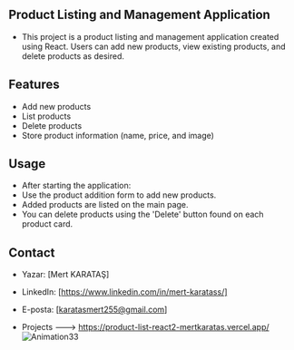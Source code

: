 
## Product Listing and Management Application
- This project is a product listing and management application created using React. Users can add new products, view existing products, and delete products as desired.

## Features
- Add new products
- List products
- Delete products
- Store product information (name, price, and image)
  
## Usage
- After starting the application:
- Use the product addition form to add new products.
- Added products are listed on the main page.
- You can delete products using the 'Delete' button found on each product card.
  
## Contact
- Yazar: [Mert KARATAŞ]
- LinkedIn: [https://www.linkedin.com/in/mert-karatass/]
- E-posta: [karatasmert255@gmail.com]
  
- Projects ---> https://product-list-react2-mertkaratas.vercel.app/
![Animation33](https://github.com/MertKaratass/ProductList-React2/assets/140601271/ebf5dfcc-af34-4fea-86f7-5b97ef2fe5d8)
